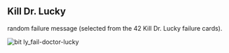 ## Kill Dr. Lucky

random failure message (selected from the 42 Kill Dr. Lucky failure cards).

![bit ly_fail-doctor-lucky](https://github.com/user-attachments/assets/a8251313-b560-4cd3-b163-227f79f272a2)
